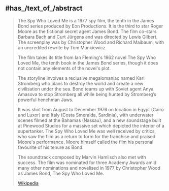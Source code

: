﻿---
aliases:
- "The Spy Who Loved Me"
---

## #has_/text_of_/abstract 

> The Spy Who Loved Me is a 1977  spy film, the tenth in the James Bond series produced by Eon Productions. 
> It is the third to star Roger Moore as the fictional secret agent James Bond. 
> The film co-stars Barbara Bach and Curt Jürgens and was directed by Lewis Gilbert. 
> The screenplay was by Christopher Wood and Richard Maibaum, with an uncredited rewrite by Tom Mankiewicz.
>
> The film takes its title from Ian Fleming's 1962 novel The Spy Who Loved Me, the tenth book in the James Bond series, 
> though it does not contain any elements of the novel's plot. 
> 
> The storyline involves a reclusive megalomaniac named Karl Stromberg 
> who plans to destroy the world and create a new civilisation under the sea. 
> Bond teams up with Soviet agent Anya Amasova to stop Stromberg 
> all while being hunted by Stromberg’s powerful henchman Jaws.
>
> It was shot from August to December 1976 on location in Egypt (Cairo and Luxor) and Italy (Costa Smeralda, Sardinia), 
> with underwater scenes filmed at the Bahamas (Nassau), 
> and a new soundstage built at Pinewood Studios for a massive set which depicted the interior of a supertanker. 
> The Spy Who Loved Me was well received by critics, 
> who saw the film as a return to form for the franchise and praised Moore's performance. 
> Moore himself called the film his personal favourite of his tenure as Bond. 
> 
> The soundtrack composed by Marvin Hamlisch also met with success. 
> The film was nominated for three Academy Awards amid many other nominations 
> and novelised in 1977 by Christopher Wood as James Bond, The Spy Who Loved Me.
>
> [Wikipedia](https://en.wikipedia.org/wiki/The%20Spy%20Who%20Loved%20Me%20(film))




